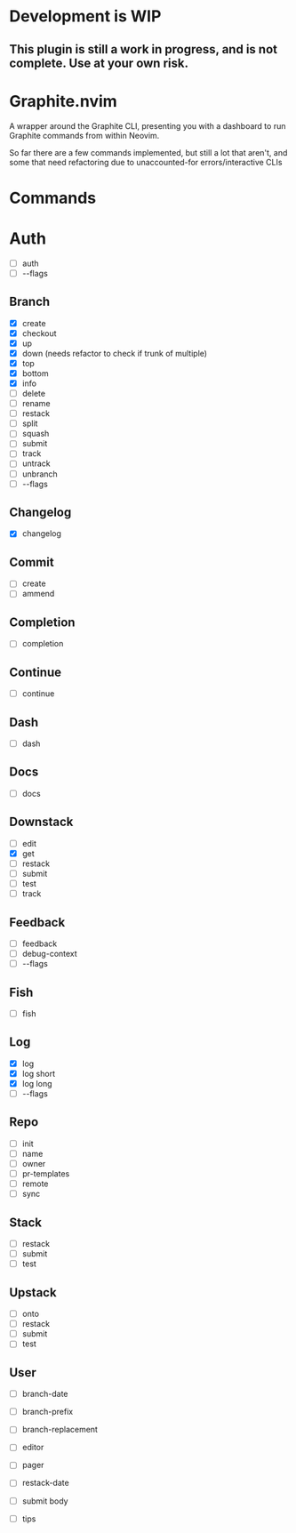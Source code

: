 # Development is WIP

## This plugin is still a work in progress, and is not complete. Use at your own risk.

# Graphite.nvim

A wrapper around the Graphite CLI, presenting you with a dashboard to run Graphite commands from within Neovim.

So far there are a few commands implemented, but still a lot that aren't, and some that need refactoring due to unaccounted-for errors/interactive CLIs

# Commands

# Auth
- [ ] auth
- [ ] --flags

## Branch
- [x] create
- [x] checkout
- [x] up
- [x] down (needs refactor to check if trunk of multiple)
- [x] top
- [x] bottom
- [x] info
- [ ] delete
- [ ] rename
- [ ] restack
- [ ] split
- [ ] squash
- [ ] submit
- [ ] track
- [ ] untrack
- [ ] unbranch
- [ ] --flags

## Changelog
- [x] changelog

## Commit
- [ ] create
- [ ] ammend

## Completion
- [ ] completion

## Continue
- [ ] continue

## Dash
- [ ] dash

## Docs
- [ ] docs

## Downstack
- [ ] edit
- [x] get
- [ ] restack
- [ ] submit
- [ ] test
- [ ] track

## Feedback
- [ ] feedback
- [ ] debug-context
- [ ] --flags

## Fish
- [ ] fish

## Log
- [x] log
- [x] log short
- [x] log long
- [ ] --flags

## Repo
- [ ] init
- [ ] name
- [ ] owner
- [ ] pr-templates
- [ ] remote
- [ ] sync

## Stack
- [ ] restack
- [ ] submit
- [ ] test

## Upstack
- [ ] onto
- [ ] restack
- [ ] submit
- [ ] test

## User
- [ ] branch-date
- [ ] branch-prefix
- [ ] branch-replacement
- [ ] editor
- [ ] pager
- [ ] restack-date
- [ ] submit body
- [ ] tips

